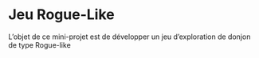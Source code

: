 # Jeu Rogue-Like
 L’objet de ce mini-projet est de développer un jeu d’exploration de donjon de type Rogue-like
